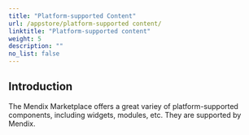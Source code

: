 ```yaml
---
title: "Platform-supported Content"
url: /appstore/platform-supported content/
linktitle: "Platform-supported content"
weight: 5
description: ""
no_list: false
---
```


## Introduction

The Mendix Marketplace offers a great variey of platform-supported components, including widgets, modules, etc. They are supported by Mendix.
